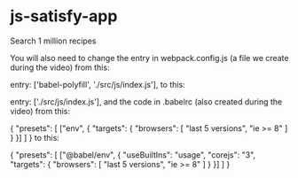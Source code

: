 # js-satisfy-app
Search 1 million recipes




You will also need to change the entry in webpack.config.js (a file we create during the video) from this:

entry: ['babel-polyfill', './src/js/index.js'],
to this:

entry: ['./src/js/index.js'],
and the code in .babelrc (also created during the video) from this:

{
    "presets": [
        ["env", {
            "targets": {
                "browsers": [
                    "last 5 versions",
                    "ie >= 8"
                ]
            }
        }]
    ]
}
to this:

{
    "presets": [
        ["@babel/env", {
            "useBuiltIns": "usage",
            "corejs": "3",
            "targets": {
                "browsers": [
                    "last 5 versions",
                    "ie >= 8"
                ]
            }
        }]
    ]
}